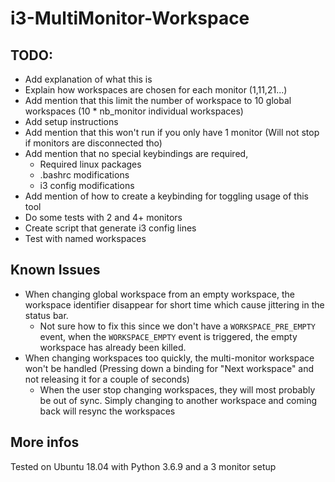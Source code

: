 # i3-MultiMonitor-Workspace

## TODO:
* Add explanation of what this is
* Explain how workspaces are chosen for each monitor (1,11,21...)
* Add mention that this limit the number of workspace to 10 global workspaces (10 * nb_monitor individual workspaces)
* Add setup instructions
* Add mention that this won't run if you only have 1 monitor (Will not stop if monitors are disconnected tho)
* Add mention that no special keybindings are required,
	* Required linux packages
	* .bashrc modifications
	* i3 config modifications
* Add mention of how to create a keybinding for toggling usage of this tool
* Do some tests with 2 and 4+ monitors
* Create script that generate i3 config lines
* Test with named workspaces

## Known Issues
* When changing global workspace from an empty workspace, the workspace identifier disappear for short time which cause jittering in the status bar.
	* Not sure how to fix this since we don't have a `WORKSPACE_PRE_EMPTY` event, when the `WORKSPACE_EMPTY` event is triggered, the empty workspace has already been killed.
* When changing workspaces too quickly, the multi-monitor workspace won't be handled (Pressing down a binding for "Next workspace" and not releasing it for a couple of seconds)
	* When the user stop changing workspaces, they will most probably be out of sync. Simply changing to another workspace and coming back will resync the workspaces


## More infos
Tested on Ubuntu 18.04 with Python 3.6.9 and a 3 monitor setup
